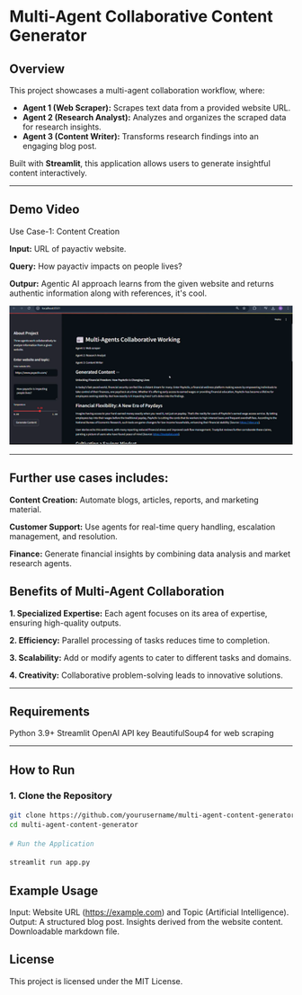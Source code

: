 # Multi-Agent Collaborative Content Generator

## Overview
This project showcases a multi-agent collaboration workflow, where:
- **Agent 1 (Web Scraper):** Scrapes text data from a provided website URL.
- **Agent 2 (Research Analyst):** Analyzes and organizes the scraped data for research insights.
- **Agent 3 (Content Writer):** Transforms research findings into an engaging blog post.

Built with **Streamlit**, this application allows users to generate insightful content interactively.

---

## Demo Video
Use Case-1: Content Creation

**Input:** URL of payactiv website.

**Query:** How payactiv impacts on people lives?

**Outpur:** Agentic AI approach learns from the given website and returns authentic information along with references, it's cool.

[![Demo Video](https://github.com/naziaperwaiz/Multi-agent-Collaborative-Working/blob/main/payactiv.png?text=Demo+Video)](https://github.com/naziaperwaiz/Multi-agent-Collaborative-Working/blob/main/demo_multiagent_collaboration.mp4)

---

## Further use cases includes:

**Content Creation:** Automate blogs, articles, reports, and marketing material.

**Customer Support:** Use agents for real-time query handling, escalation management, and resolution.

**Finance:** Generate financial insights by combining data analysis and market research agents.

## Benefits of Multi-Agent Collaboration

**1. Specialized Expertise:** Each agent focuses on its area of expertise, ensuring high-quality outputs.

**2. Efficiency:** Parallel processing of tasks reduces time to completion.

**3. Scalability:** Add or modify agents to cater to different tasks and domains.

**4. Creativity:** Collaborative problem-solving leads to innovative solutions.

---

## Requirements
Python 3.9+
Streamlit
OpenAI API key
BeautifulSoup4 for web scraping

---
## How to Run

### 1. Clone the Repository
```bash
git clone https://github.com/yourusername/multi-agent-content-generator.git
cd multi-agent-content-generator

# Run the Application

streamlit run app.py
```

## Example Usage
Input: Website URL (https://example.com) and Topic (Artificial Intelligence).
Output:
A structured blog post.
Insights derived from the website content.
Downloadable markdown file.

## License
This project is licensed under the MIT License.
